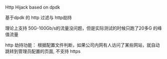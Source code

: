 
Http Hijack based on dpdk 

基于dpdk 的 http 过滤与 http劫持


理论上支持 50G-100Gb/s的流量没问题，但是实际测试的时候只跑了20多G 的峰值流量

http 劫持功能： 根据配置文件判断，如果公司内网有人访问了某些网站，就自动跳转到管理员配置的页面, 不支持 https 
